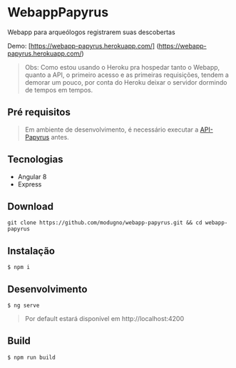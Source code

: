 # WebappPapyrus

Webapp para arqueólogos registrarem suas descobertas

Demo: [https://webapp-papyrus.herokuapp.com/] (https://webapp-papyrus.herokuapp.com/)

> Obs: Como estou usando o Heroku pra hospedar tanto o Webapp, quanto a API, o primeiro acesso e as primeiras requisições,
tendem a demorar um pouco, por conta do Heroku deixar o servidor dormindo de tempos em tempos.


## Pré requisitos
> Em ambiente de desenvolvimento, é necessário executar a [API-Papyrus](https://github.com/modugno/api-papyrus) antes.


## Tecnologias
- Angular 8
- Express

## Download

`git clone https://github.com/modugno/webapp-papyrus.git && cd webapp-papyrus`

## Instalação

`$ npm i`

## Desenvolvimento

`$ ng serve`
> Por default estará disponível em http://localhost:4200

## Build

`$ npm run build`
